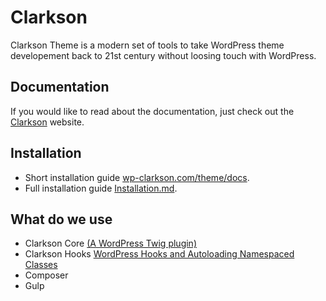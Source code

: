 # Clarkson

Clarkson Theme is a modern set of tools to take WordPress theme developement back to 21st century without loosing touch with WordPress.

## Documentation
If you would like to read about the documentation, just check out the [Clarkson](wp-clarkson.com/theme/docs) website. 

## Installation
- Short installation guide [wp-clarkson.com/theme/docs](http://wp-clarkson.com/theme/docs).
- Full installation guide [Installation.md](INSTALLATION.md).


## What do we use

- Clarkson Core [(A WordPress Twig plugin)](http://wp-clarkson.com/core)
- Clarkson Hooks [WordPress Hooks and Autoloading Namespaced Classes](https://github.com/level-level/clarkson-hooks)
- Composer
- Gulp